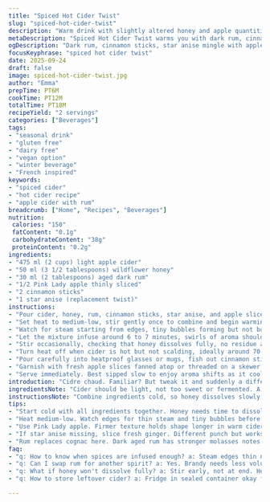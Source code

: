 ```yaml
---
title: "Spiced Hot Cider Twist"
slug: "spiced-hot-cider-twist"
description: "Warm drink with slightly altered honey and apple quantities, replaced cognac with rum for a different profile, infused longer for deeper spice extraction. Uses visual and aroma cues to judge readiness. Simple, seasonal, cozy. Works gluten dairy nut egg free."
metaDescription: "Spiced Hot Cider Twist warms you with dark rum, cinnamon, star anise and Pink Lady apple slices steeped slow to capture aroma and flavor notes."
ogDescription: "Dark rum, cinnamon sticks, star anise mingle with apple cider and honey. Slow heat, watch bubbles, catch aromas before it cools. Cozy, seasonal, gluten free."
focusKeyphrase: "spiced hot cider twist"
date: 2025-09-24
draft: false
image: spiced-hot-cider-twist.jpg
author: "Emma"
prepTime: PT6M
cookTime: PT12M
totalTime: PT18M
recipeYield: "2 servings"
categories: ["Beverages"]
tags:
- "seasonal drink"
- "gluten free"
- "dairy free"
- "vegan option"
- "winter beverage"
- "French inspired"
keywords:
- "spiced cider"
- "hot cider recipe"
- "apple cider with rum"
breadcrumb: ["Home", "Recipes", "Beverages"]
nutrition: 
 calories: "150"
 fatContent: "0.1g"
 carbohydrateContent: "38g"
 proteinContent: "0.2g"
ingredients:
- "475 ml (2 cups) light apple cider"
- "50 ml (3 1/2 tablespoons) wildflower honey"
- "30 ml (2 tablespoons) aged dark rum"
- "1/2 Pink Lady apple thinly sliced"
- "2 cinnamon sticks"
- "1 star anise (replacement twist)"
instructions:
- "Pour cider, honey, rum, cinnamon sticks, star anise, and apple slices into a medium saucepan."
- "Set heat to medium-low, stir gently once to combine and begin warming."
- "Watch for steam starting from edges, tiny bubbles forming but not boiling — this signals infusing starting."
- "Let the mixture infuse around 6 to 7 minutes, swirls of aroma should thicken in air, cinnamon scents deepen—don’t let it boil or you’ll lose freshness."
- "Stir occasionally, checking that honey dissolves fully, no residue at the bottom or graininess."
- "Turn heat off when cider is hot but not scalding, ideally around 70-75°C (160-170°F) — fingertip warmth test if no thermometer."
- "Pour carefully into heatproof glasses or mugs, fish out cinnamon sticks to avoid bitterness over time or leave in for stronger spice."
- "Garnish with fresh apple slices fanned atop or threaded on a skewer resting across glass lip."
- "Serve immediately. Best sipped slow to enjoy aroma shifts as it cools."
introduction: "Cidre chaud. Familiar? But tweak it and suddenly a different beast. Tried modest honey increase last autumn, found it gave a more honeyed balance against rum’s warmth. Switched cognac for dark rum one damp evening — woodsy, rounder, but still spicy enough with cinnamon and star anise. Those aromas boiling up? Signals. Not just heat, but change. Watch bubbles at the edge, slow and shy before breaking surface, that’s when spices start releasing their gifts. Apple slices thin, not too thick, so they steep without turning mushy. After a few tries learned to pull heat just shy of boiling — avoids burning honey and bitterness. You want warmth, not hot scald. Letting blend for about 6-7 minutes, not 5, makes a sweeter, rounded sip. These are kitchen lessons, come from smelling, feeling, tasting the process, not a strict timer."
ingredientsNote: "Cider should be light, not too sweet or fermented. A semi-dry or lightly tart juice works well — avoids cloying sips. Honey choice matters. Wildflower or clover preferred vs acacia; gives floral undertone and thicker mouthfeel. Cognac replaced here with aged dark rum — if you prefer brandy, use less rum (25 ml max) since rum is stronger and has that molasses backbone. Royal Gala apple swapped for Pink Lady — firmer texture persists better in warm liquid, a bit tarter flavor counters honey. Cinnamon sticks key, fresh ones needed or the spice turns dull and woody. Adding star anise brings subtle licorice twist, interesting contrast and depth. If no star anise, use a small slice of fresh ginger for zing. Can always omit honey for vegan option, but sweetness drops noticeably. Substitute agave syrup, but watch bitterness rising if you overheat."
instructionsNote: "Combine ingredients cold, so honey dissolves slowly while heating rather than last minute sticky spots. Heating too fast crushes volatile aromas, taste flat. Medium-low heat strikes balance between extraction and preservation. Stir once to integrate, otherwise hands off — swirling in pan smashes apple slices, releases pectin making liquid cloudy. Look for telltale steam drifting thin and aromatic at sides first, tiny bubbles coaxing spices awake but no full boil. Timing based on sensory clues, not clock. If smell is faint, heat too low. If scent acrid or sharp, too high and bitterness creeping in. Hot but not scalding liquid feels warm on wrist, never burn. Remove from heat while spices still buzz, that’s carryover flavor. Pour carefully, don’t scrape sediment from pan bottom; grit ruins flow. Garnish last for visual cue; apple floats or sinks indicate infusion strength and your patience. Serve right away — cooling dulls rum warmth and dims fragrance. Reheating kills aromas fast — avoid."
tips:
- "Start cold with all ingredients together. Honey needs time to dissolve without sticking. Stir once only at beginning. Stirring too much breaks apple slices releasing pectin; clouds the drink."
- "Heat medium-low. Watch edges for thin steam and tiny bubbles before full boil. These are cues: spices waking up, aromas thickening in the air. Boiling ruins honey and creates bitterness so stay patient."
- "Use Pink Lady apple. Firmer texture holds shape longer in warm cider. Thinner slices steep faster but avoid mushiness. You want gentle softening not breakdown. Keep an eye on color too."
- "If star anise missing, slice fresh ginger. Different punch but works. Cinnamon sticks need to be fresh, not woody dry or flavor dulls. Longer infusion extracted more spice but watch heat to avoid bitterness."
- "Rum replaces cognac here. Dark aged rum has stronger molasses notes. If using brandy instead, drop amount to 25 ml max or drink overpowered. Honey choice matters; wildflower or clover gives floral complexity unlike acacia."
faq:
- "q: How to know when spices are infused enough? a: Steam edges thin not thick. Tiny bubbles appear. Aroma thickens air, cinnamon scent deepens. No boiling. Slow smell change cues infusion done."
- "q: Can I swap rum for another spirit? a: Yes. Brandy needs less volume max 25 ml, stronger ones overpower. Gin not recommended, kills warm spice vibe. Dark spiced rum best for molasses depth."
- "q: What if honey won't dissolve fully? a: Stir early, not at end. Heat low, honey melts slow. Too fast heat causes uneven dissolve, sticky bits. Alternative sweeteners like agave work but watch bitterness if overheated."
- "q: How to store leftover cider? a: Fridge in sealed container okay few hours max. Reheat gently on medium-low or warm water bath. Avoid boiling or microwave heat spikes, kills aromatics fast."

---
```

